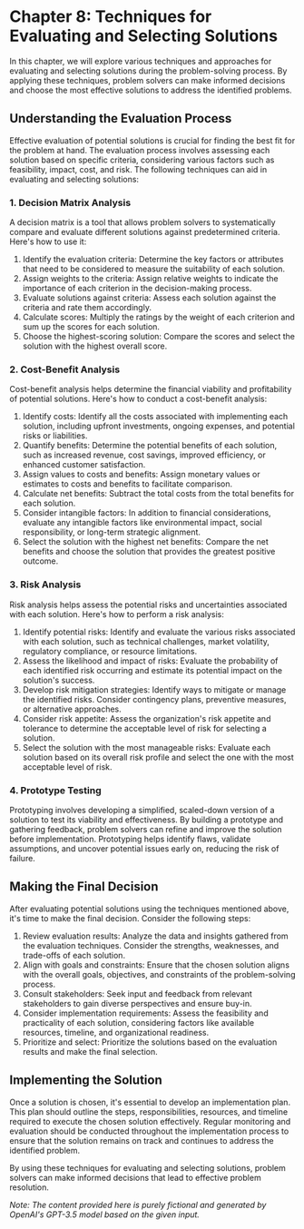 Chapter 8: Techniques for Evaluating and Selecting Solutions
============================================================

In this chapter, we will explore various techniques and approaches for evaluating and selecting solutions during the problem-solving process. By applying these techniques, problem solvers can make informed decisions and choose the most effective solutions to address the identified problems.

Understanding the Evaluation Process
------------------------------------

Effective evaluation of potential solutions is crucial for finding the best fit for the problem at hand. The evaluation process involves assessing each solution based on specific criteria, considering various factors such as feasibility, impact, cost, and risk. The following techniques can aid in evaluating and selecting solutions:

### 1. Decision Matrix Analysis

A decision matrix is a tool that allows problem solvers to systematically compare and evaluate different solutions against predetermined criteria. Here's how to use it:

1. Identify the evaluation criteria: Determine the key factors or attributes that need to be considered to measure the suitability of each solution.
2. Assign weights to the criteria: Assign relative weights to indicate the importance of each criterion in the decision-making process.
3. Evaluate solutions against criteria: Assess each solution against the criteria and rate them accordingly.
4. Calculate scores: Multiply the ratings by the weight of each criterion and sum up the scores for each solution.
5. Choose the highest-scoring solution: Compare the scores and select the solution with the highest overall score.

### 2. Cost-Benefit Analysis

Cost-benefit analysis helps determine the financial viability and profitability of potential solutions. Here's how to conduct a cost-benefit analysis:

1. Identify costs: Identify all the costs associated with implementing each solution, including upfront investments, ongoing expenses, and potential risks or liabilities.
2. Quantify benefits: Determine the potential benefits of each solution, such as increased revenue, cost savings, improved efficiency, or enhanced customer satisfaction.
3. Assign values to costs and benefits: Assign monetary values or estimates to costs and benefits to facilitate comparison.
4. Calculate net benefits: Subtract the total costs from the total benefits for each solution.
5. Consider intangible factors: In addition to financial considerations, evaluate any intangible factors like environmental impact, social responsibility, or long-term strategic alignment.
6. Select the solution with the highest net benefits: Compare the net benefits and choose the solution that provides the greatest positive outcome.

### 3. Risk Analysis

Risk analysis helps assess the potential risks and uncertainties associated with each solution. Here's how to perform a risk analysis:

1. Identify potential risks: Identify and evaluate the various risks associated with each solution, such as technical challenges, market volatility, regulatory compliance, or resource limitations.
2. Assess the likelihood and impact of risks: Evaluate the probability of each identified risk occurring and estimate its potential impact on the solution's success.
3. Develop risk mitigation strategies: Identify ways to mitigate or manage the identified risks. Consider contingency plans, preventive measures, or alternative approaches.
4. Consider risk appetite: Assess the organization's risk appetite and tolerance to determine the acceptable level of risk for selecting a solution.
5. Select the solution with the most manageable risks: Evaluate each solution based on its overall risk profile and select the one with the most acceptable level of risk.

### 4. Prototype Testing

Prototyping involves developing a simplified, scaled-down version of a solution to test its viability and effectiveness. By building a prototype and gathering feedback, problem solvers can refine and improve the solution before implementation. Prototyping helps identify flaws, validate assumptions, and uncover potential issues early on, reducing the risk of failure.

Making the Final Decision
-------------------------

After evaluating potential solutions using the techniques mentioned above, it's time to make the final decision. Consider the following steps:

1. Review evaluation results: Analyze the data and insights gathered from the evaluation techniques. Consider the strengths, weaknesses, and trade-offs of each solution.
2. Align with goals and constraints: Ensure that the chosen solution aligns with the overall goals, objectives, and constraints of the problem-solving process.
3. Consult stakeholders: Seek input and feedback from relevant stakeholders to gain diverse perspectives and ensure buy-in.
4. Consider implementation requirements: Assess the feasibility and practicality of each solution, considering factors like available resources, timeline, and organizational readiness.
5. Prioritize and select: Prioritize the solutions based on the evaluation results and make the final selection.

Implementing the Solution
-------------------------

Once a solution is chosen, it's essential to develop an implementation plan. This plan should outline the steps, responsibilities, resources, and timeline required to execute the chosen solution effectively. Regular monitoring and evaluation should be conducted throughout the implementation process to ensure that the solution remains on track and continues to address the identified problem.

By using these techniques for evaluating and selecting solutions, problem solvers can make informed decisions that lead to effective problem resolution.

*Note: The content provided here is purely fictional and generated by OpenAI's GPT-3.5 model based on the given input.*
